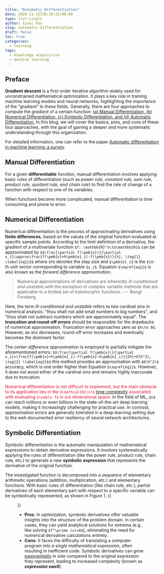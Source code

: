 ```yaml
---
title: "Automatic Differentiation"
date: 2024-11-15T20:19:22+08:00
type: list-single
author: Xiwei Pan
slug: automatic-differentiation
draft: false
toc: true
categories:
  - learning
tags:
  - knowledge acquisition
  - machine learning
---
```

## Preface
**Gradient descent** is a first-order iterative algorithm widely used for unconstrained mathematical optimization. It plays a key role in training machine learning models and neural networks, highlighting the importance of the "gradient" in these fields. Generally, there are four approaches to compute the *gradient* of a certain function: <u>(a) Manual Differentiation, (b) Numerical Differentiation, (c) Symbolic Differentiation, and (d) Automatic Differentiation.</u> In this blog, we will cover the basics, pros, and cons of these four approaches, with the goal of gaining a deeper and more systematic understanding through this organization.

For detailed information, one can refer to the paper [Automatic differentiation in machine learning: a survey](https://dl.acm.org/doi/pdf/10.5555/3122009.3242010).

## Manual Differentiation
For a given **differentiable** function, manual differentiation involves applying basic rules of differentiation (such as *power rule, constant rule, sum rule, product rule, quotient rule, and chain rule*) to find the rate of change of a function with respect to one of its variables.

When functions become more complicated, manual differentiation is time consuming and prone to error.

## Numerical Differentiation
Numerical differentiation is the process of approximating derivatives using **finite differences**, based on the values of the original function evaluated at specific sample points. According to the limit definition of a derivative, the gradient of a multivariate function `$f: \mathbb{R}^n\to\mathbb{R}$` can be approximated by
`$$\frac{\partial f(\pmb{x})}{\partial x_i}\approx\frac{f(\pmb{x}+h\pmb{e}_i)-f(\pmb{x})}{h}, \tag{1} \label{eq1}$$`
where `$h$` denotes the step size and `$\pmb{e}_i$` is the `$i$`-th unit vector corresponding to variable `$x_i$`. Equation `$\eqref{eq1}$` is also known as the *forward difference approximation*.

> Numerical approximations of derivatives are inherently *ill-conditioned and unstable*,with the exception of complex variable methods that are applicable to a limited set of holomorphic functions. --- Bengt Fornberg

Here, the term *ill-conditioned and unstable* refers to two cardinal sins in numerical analysis: "thou shalt not add small numbers to big numbers", and "thou shalt not subtract numbers which are approximately equal". The **truncation and round-off errors** should be responsible for the drawbacks of numerical approximation. Truncation error approaches zero as `$h\to 0$`. However, as `$h$` decreases, round-off error increases and eventually becomes the dominant factor.

The *center difference approximation* is employed to partially mitigate the aforementioned errors:
`$$\frac{\partial f(\pmb{x})}{\partial x_i}=\frac{f(\pmb{x}+h\pmb{e}_i)-f(\pmb{x}-h\pmb{e}_i)}{2h}+O(h^2), \tag{2} \label{eq2}$$`
this method provides an approximation with `$O(h^2)$` accuracy, which is one order higher than Equation `$\eqref{eq1}$`. However, it does not avoid either of the cardinal sins and remains highly inaccurate due to truncation.

<font color=Crimson>Numerical differentiation is not difficult to implement, but the main obstacle to its application lies in the `$\mathcal{O}(n)$` [time complexity](https://en.wikipedia.org/wiki/Time_complexity) associated with evaluating `$\nabla f$` in `$n$` dimensional space.</font> In the field of ML, `$n$` can reach millions or even billions in the state-of-the-art deep learning models, making it increasingly challenging for practical use. In contrast, approximation errors are generally tolerated in a deep learning setting due to the well-documented error resiliency of neural network architectures.

## Symbolic Differentiation
Symbolic differentiation is the automatic manipulation of mathematical expressions to obtain derivative expressions. It involves systematically applying the rules of differentiation (like the power rule, product rule, chain rule, etc.) to generate a new **symbolic expression** that represents the derivative of the original function.

The investigated function is decomposed into a sequence of elementary arithmetic operations (addition, multiplication, etc.) and elementary functions. With basic rules of differentiation (like chain rule, etc.), partial derivatives of each elementary part with respect to a specific variable can be symbolically represented, as shown in Figure 1.
{{<figure src="/figures/blogFigs/autodiff/symbolic_diff.png" caption="Figure 1: The process of symbolic differentiation of function f(x,y)=xy+6, this figure shows the partial derivative with respect to variable x." width="800">}}

- **Pros**: In optimization, symbolic derivatives offer valuable insights into the *structure* of the problem domain. In certain cases, they can yield analytical solutions for extrema (e.g., like solving `$f^\prime (x)=0$`), eliminating the need for numerical derivative calculations entirely.
- **Cons**: It faces the difficulty of translating a computer program into *a single mathematical expression*, often resulting in inefficient code. Symbolic derivatives can grow <u>exponentially</u> in size compared to the original expression they represent, leading to increased complexity (known as ***expression swell***).
